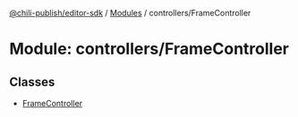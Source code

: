 [@chili-publish/editor-sdk](../README.md) / [Modules](../modules.md) / controllers/FrameController

# Module: controllers/FrameController

## Classes

- [FrameController](../classes/controllers_FrameController.FrameController.md)
